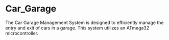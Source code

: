 # Car_Garage
The Car Garage Management System is designed to efficiently manage the entry and exit of cars in a garage. This system utilizes an ATmega32 microcontroller. 
